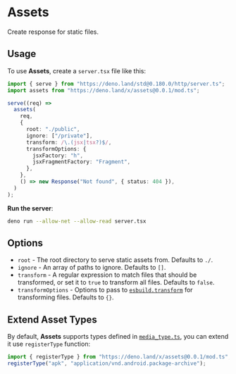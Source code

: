 # Assets

Create response for static files.

## Usage

To use **Assets**, create a `server.tsx` file like this:

```ts
import { serve } from "https://deno.land/std@0.180.0/http/server.ts";
import assets from "https://deno.land/x/assets@0.0.1/mod.ts";

serve((req) =>
  assets(
    req,
    {
      root: "./public",
      ignore: ["/private"],
      transform: /\.(jsx|tsx?)$/,
      transformOptions: {
        jsxFactory: "h",
        jsxFragmentFactory: "Fragment",
      },
    },
    () => new Response("Not found", { status: 404 }),
  )
);
```

**Run the server**:

```bash
deno run --allow-net --allow-read server.tsx
```

## Options

- `root` - The root directory to serve static assets from. Defaults to `./`.
- `ignore` - An array of paths to ignore. Defaults to `[]`.
- `transform` - A regular expression to match files that should be transformed,
  or set it to `true` to transform all files. Defaults to `false`.
- `transformOptions` - Options to pass to
  [`esbuild.transform`](https://esbuild.github.io/api/#transform) for
  transforming files. Defaults to `{}`.

## Extend Asset Types

By default, **Assets** supports types defined in
[`media_type.ts`](./media_type.ts), you can extend it use `registerType` function:

```ts
import { registerType } from "https://deno.land/x/assets@0.0.1/mod.ts";
registerType("apk", "application/vnd.android.package-archive");
```
